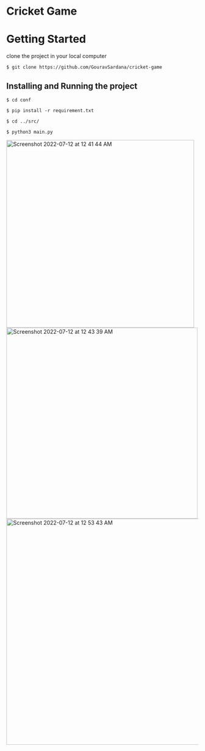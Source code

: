 # Cricket Game
# Getting Started



clone the project in your local computer
```
$ git clone https://github.com/GouravSardana/cricket-game
```




## Installing and Running the project

```
$ cd conf
```
```
$ pip install -r requirement.txt
```

```
$ cd ../src/
```

```
$ python3 main.py
```
<img width="492" alt="Screenshot 2022-07-12 at 12 41 44 AM" src="https://user-images.githubusercontent.com/31731827/178340343-906bf971-6af1-40f2-96b1-494c74a1dac0.png">

<img width="501" alt="Screenshot 2022-07-12 at 12 43 39 AM" src="https://user-images.githubusercontent.com/31731827/178340617-5ea13470-4bdf-4a75-9ea1-24844aaf31c5.png">

<img width="593" alt="Screenshot 2022-07-12 at 12 53 43 AM" src="https://user-images.githubusercontent.com/31731827/178342259-aa61eca0-f428-4005-9e9b-d58a5a737b40.png">


